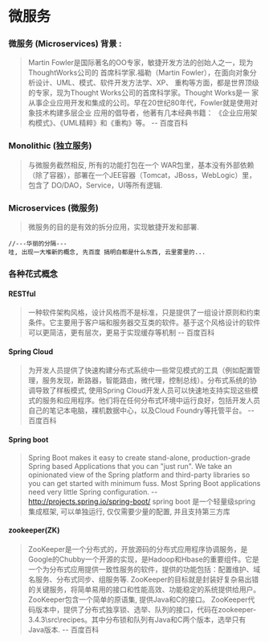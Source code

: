 # 微服务

### 微服务 (Microservices) 背景 :
> Martin Fowler是国际著名的OO专家，敏捷开发方法的创始人之一，现为ThoughtWorks公司的
首席科学家.福勒（Martin Fowler），在面向对象分析设计、UML、模式、软件开发方法学、XP、
重构等方面，都是世界顶级的专家，现为Thought Works公司的首席科学家。Thought Works是一
家从事企业应用开发和集成的公司。早在20世纪80年代，Fowler就是使用对象技术构建多层企业
应用的倡导者，他著有几本经典书籍： 《企业应用架构模式》、《UML精粹》和《重构》等。
                                -- 百度百科

### Monolithic (独立服务)
> 与微服务截然相反, 所有的功能打包在一个 WAR包里，基本没有外部依赖（除了容器），部署在一个JEE容器（Tomcat，JBoss，WebLogic）里，包含了 DO/DAO，Service，UI等所有逻辑.

### Microservices (微服务)
> 微服务的目的是有效的拆分应用，实现敏捷开发和部署.

```
//---华丽的分隔---
哇, 出现一大堆新的概念, 先百度 搞明白都是什么东西, 云里雾里的...
```

### 各种花式概念

#### RESTful 
> 一种软件架构风格，设计风格而不是标准，只是提供了一组设计原则和约束条件。它主要用于客户端和服务器交互类的软件。基于这个风格设计的软件可以更简洁，更有层次，更易于实现缓存等机制  -- 百度百科

#### Spring Cloud
> 为开发人员提供了快速构建分布式系统中一些常见模式的工具（例如配置管理，服务发现，断路器，智能路由，微代理，控制总线）。分布式系统的协调导致了样板模式, 使用Spring Cloud开发人员可以快速地支持实现这些模式的服务和应用程序。他们将在任何分布式环境中运行良好，包括开发人员自己的笔记本电脑，裸机数据中心，以及Cloud Foundry等托管平台。  -- 百度百科

#### Spring boot
>Spring Boot makes it easy to create stand-alone, production-grade Spring based Applications that you can "just run". We take an opinionated view of the Spring platform and third-party libraries so you can get started with minimum fuss. Most Spring Boot applications need very little Spring configuration.   -- http://projects.spring.io/spring-boot/
spring boot 是一个轻量级spring集成框架, 可以单独运行, 仅仅需要少量的配置, 并且支持第三方库


#### zookeeper(ZK)
>ZooKeeper是一个分布式的，开放源码的分布式应用程序协调服务，是Google的Chubby一个开源的实现，是Hadoop和Hbase的重要组件。它是一个为分布式应用提供一致性服务的软件，提供的功能包括：配置维护、域名服务、分布式同步、组服务等.
ZooKeeper的目标就是封装好复杂易出错的关键服务，将简单易用的接口和性能高效、功能稳定的系统提供给用户。
ZooKeeper包含一个简单的原语集,  提供Java和C的接口。
ZooKeeper代码版本中，提供了分布式独享锁、选举、队列的接口，代码在zookeeper-3.4.3\src\recipes。其中分布锁和队列有Java和C两个版本，选举只有Java版本. -- 百度百科